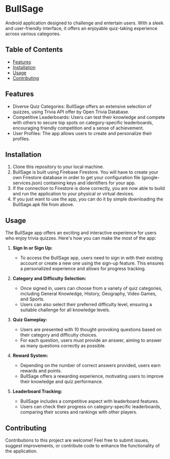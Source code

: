 # BullSage
Android application designed to challenge and entertain users. With a sleek and user-friendly interface,
it offers an enjoyable quiz-taking experience across various categories.

## Table of Contents

- [Features](#features)
- [Installation](#installation)
- [Usage](#usage)
- [Contributing](#contributing)

## Features

- Diverse Quiz Categories: BullSage offers an extensive selection of quizzes, using Trivia API offer by Open Trivia Database.
- Competitive Leaderboards: Users can test their knowledge and compete with others to secure top spots on category-specific leaderboards, encouraging friendly competition and a sense of achievement.
- User Profiles: The app allows users to create and personalize their profiles.

## Installation

1. Clone this repository to your local machine.
2. BullSage is built using Firebase Firestore. You will have to create your own Firestore database in order to get your configuration file (google-services.json) containing keys and identifiers for your app.
3. If the connection to Firestore is done correctly, you are now able to build and run the application to your physical or virtual devices.
4. If you just want to use the app, you can do it by simple downloading the BullSage.apk file from above. 

## Usage

The BullSage app offers an exciting and interactive experience for users who enjoy trivia quizzes. Here's how you can make the most of the app:

1. **Sign In or Sign Up:**
   - To access the BullSage app, users need to sign in with their existing account or create a new one using the sign-up feature. This ensures a personalized experience and allows for progress tracking.

2. **Category and Difficulty Selection:**
   - Once signed in, users can choose from a variety of quiz categories, including General Knowledge, History, Geography, Video Games, and Sports.
   - Users can also select their preferred difficulty level, ensuring a suitable challenge for all knowledge levels.

3. **Quiz Gameplay:**
   - Users are presented with 10 thought-provoking questions based on their category and difficulty choices.
   - For each question, users must provide an answer, aiming to answer as many questions correctly as possible.

4. **Reward System:**
   - Depending on the number of correct answers provided, users earn rewards and points.
   - BullSage offers a rewarding experience, motivating users to improve their knowledge and quiz performance.

5. **Leaderboard Tracking:**
   - BullSage includes a competitive aspect with leaderboard features.
   - Users can check their progress on category-specific leaderboards, comparing their scores and rankings with other players.
  
## Contributing

Contributions to this project are welcome! Feel free to submit issues, suggest improvements, or contribute code to enhance the functionality of the application.

